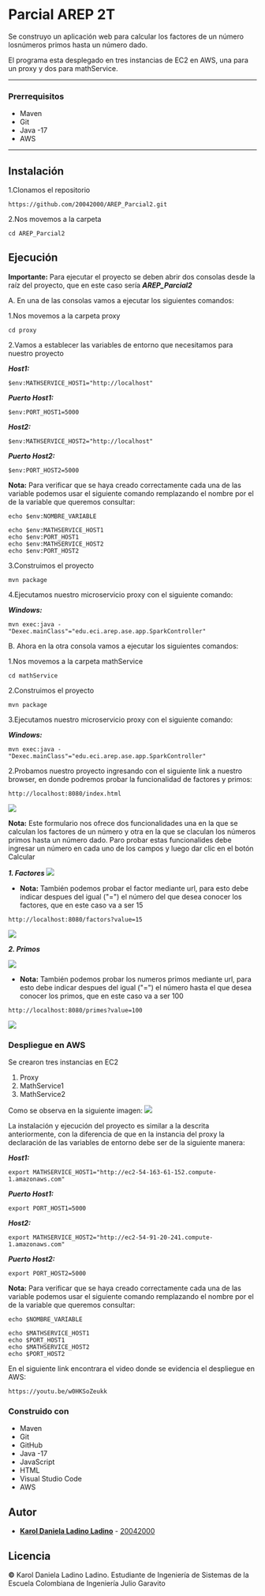 # Parcial AREP 2T

Se construyo un aplicación web para calcular 
los factores de un número 
losnúmeros primos hasta un número dado. 

El programa esta desplegado en tres instancias de EC2 en AWS, una para un proxy y dos para mathService.

---
### Prerrequisitos

* Maven
* Git
* Java -17
* AWS

---


## Instalación 

1.Clonamos el repositorio
```
https://github.com/20042000/AREP_Parcial2.git
```
2.Nos movemos a la carpeta
```
cd AREP_Parcial2
```

## Ejecución

**Importante:** Para ejecutar el proyecto se deben abrir dos consolas desde la raíz del proyecto, que en este caso sería ***AREP_Parcial2***

A. En una de las consolas vamos a ejecutar los siguientes comandos:

1.Nos movemos a la carpeta proxy
```
cd proxy
```
2.Vamos a establecer las variables de entorno que necesitamos para nuestro proyecto

***Host1:***
```
$env:MATHSERVICE_HOST1="http://localhost"
```
***Puerto Host1:***
```
$env:PORT_HOST1=5000
```

***Host2:***
```
$env:MATHSERVICE_HOST2="http://localhost"
```
***Puerto Host2:***
```
$env:PORT_HOST2=5000
```

**Nota:** Para verificar que se haya creado correctamente cada una de las variable podemos usar el siguiente comando remplazando el nombre por el de la variable que queremos consultar:
```
echo $env:NOMBRE_VARIABLE
```
```
echo $env:MATHSERVICE_HOST1
echo $env:PORT_HOST1
echo $env:MATHSERVICE_HOST2
echo $env:PORT_HOST2
```

3.Construimos el proyecto
```
mvn package
```
4.Ejecutamos nuestro microservicio proxy con el siguiente comando:

***Windows:***
```
mvn exec:java -"Dexec.mainClass"="edu.eci.arep.ase.app.SparkController"
```

B. Ahora en la otra consola vamos a ejecutar los siguientes comandos:

1.Nos movemos a la carpeta mathService
```
cd mathService
```

2.Construimos el proyecto
```
mvn package
```
3.Ejecutamos nuestro microservicio proxy con el siguiente comando:

***Windows:***
```
mvn exec:java -"Dexec.mainClass"="edu.eci.arep.ase.app.SparkController"
```

2.Probamos nuestro proyecto ingresando con el siguiente link a nuestro browser, en donde podremos probar la funcionalidad de factores y primos:
```
http://localhost:8080/index.html
```
![](images/formulario8080.PNG)


**Nota:** Este formulario nos ofrece dos funcionalidades una en la que se calculan los factores de un número y otra en la que se claculan los números primos hasta un número dado. Paro probar estas funcionalides debe ingresar un número en cada uno de los campos y luego dar clic en el botón Calcular

***1. Factores***
![](images/factorf.PNG)

* **Nota:** También podemos probar el factor mediante url, para esto debe indicar despues del igual ("=") el número del que desea conocer los factores, que en este caso va a ser 15

```
http://localhost:8080/factors?value=15
```
![](images/factores8080.PNG)


***2. Primos***

![](images/primosf.PNG)

* **Nota:** También podemos probar los numeros primos mediante url, para esto debe indicar despues del igual ("=") el número hasta el que desea conocer los primos, que en este caso va a ser 100

```
http://localhost:8080/primes?value=100
```
![](images/primos8080.PNG)


### Despliegue en AWS

Se crearon tres instancias en EC2
1. Proxy
2. MathService1
3. MathService2

Como se observa en la siguiente imagen:
![](images/instancias.PNG)

La instalación y ejecución del proyecto es similar a la descrita anteriormente, con la diferencia de que en la instancia del proxy la declaración de las variables de entorno debe ser de la siguiente manera:

***Host1:***
```
export MATHSERVICE_HOST1="http://ec2-54-163-61-152.compute-1.amazonaws.com"
```
***Puerto Host1:***
```
export PORT_HOST1=5000
```

***Host2:***
```
export MATHSERVICE_HOST2="http://ec2-54-91-20-241.compute-1.amazonaws.com"
```
***Puerto Host2:***
```
export PORT_HOST2=5000
```
**Nota:** Para verificar que se haya creado correctamente cada una de las variable podemos usar el siguiente comando remplazando el nombre por el de la variable que queremos consultar:
```
echo $NOMBRE_VARIABLE
```

```
echo $MATHSERVICE_HOST1
echo $PORT_HOST1
echo $MATHSERVICE_HOST2
echo $PORT_HOST2
```


En el siguiente link encontrara el video donde se evidencia el despliegue en AWS:

```
https://youtu.be/w0HKSoZeukk
```


### Construido con

* Maven
* Git
* GitHub
* Java -17
* JavaScript
* HTML
* Visual Studio Code
* AWS

## Autor

* **[Karol Daniela Ladino Ladino](https://www.linkedin.com/in/karol-daniela-ladino-ladino-55164b272/)** - [20042000](https://github.com/20042000)


## Licencia
**©** Karol Daniela Ladino Ladino. Estudiante de Ingeniería de Sistemas de la Escuela Colombiana de Ingeniería Julio Garavito

